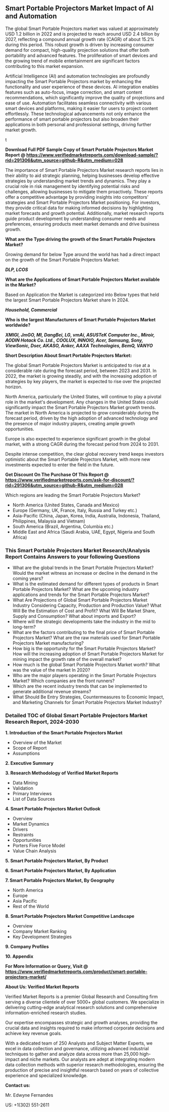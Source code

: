 <h2>Smart Portable Projectors Market Impact of AI and Automation</h2><p>The global Smart Portable Projectors market was valued at approximately USD 1.2 billion in 2022 and is projected to reach around USD 2.4 billion by 2027, reflecting a compound annual growth rate (CAGR) of about 15.2% during this period. This robust growth is driven by increasing consumer demand for compact, high-quality projection solutions that offer both portability and advanced features. The proliferation of smart devices and the growing trend of mobile entertainment are significant factors contributing to this market expansion.</p><p>Artificial Intelligence (AI) and automation technologies are profoundly impacting the Smart Portable Projectors market by enhancing the functionality and user experience of these devices. AI integration enables features such as auto-focus, image correction, and smart content recommendations, which significantly improve the quality of projections and ease of use. Automation facilitates seamless connectivity with various smart devices and platforms, making it easier for users to project content effortlessly. These technological advancements not only enhance the performance of smart portable projectors but also broaden their applications in both personal and professional settings, driving further market growth.</p>t</p><p id="" class=""><strong>Download Full PDF Sample Copy of Smart Portable Projectors Market Report @ <a href="https://www.verifiedmarketreports.com/download-sample/?rid=291306&utm_source=github-R&utm_medium=028" target="_blank">https://www.verifiedmarketreports.com/download-sample/?rid=291306&utm_source=github-R&utm_medium=028</a></strong></p><p>The importance of&nbsp;Smart Portable Projectors Market research reports lies in their ability to aid strategic planning, helping businesses develop effective strategies by understanding market trends and dynamics. They play a crucial role in risk management by identifying potential risks and challenges, allowing businesses to mitigate them proactively. These reports offer a competitive advantage by providing insights into competitors' strategies and Smart Portable Projectors Market positioning. For investors, they provide critical data for making informed decisions by highlighting market forecasts and growth potential. Additionally, market research reports guide product development by understanding consumer needs and preferences, ensuring products meet market demands and drive business growth.</p><p><strong>What are the&nbsp;Type driving the growth of the Smart Portable Projectors Market?</strong></p><p id="" class="">Growing demand for below Type around the world has had a direct impact on the growth of the Smart Portable Projectors Market:</p><em><strong>DLP, LCOS</strong></em></p><strong>What are the&nbsp;Applications&nbsp;of Smart Portable Projectors Market available in the Market?</strong></p><p id="" class="">Based on Application the Market is categorized into Below types that held the largest Smart Portable Projectors Market share In 2024.</p><em><strong>Household, Commercial</strong></em></p><strong>Who is the largest Manufacturers of Smart Portable Projectors Market worldwide?</strong></p><p><em><strong>XMIGI, JmGO, MI, DangBei, LG, vmAi, ASUSTeK Computer Inc., Miroir, AODIN Hotack Co. Ltd., COOLUX, INNOIO, Acer, Samsung, Sony, ViewSonic, Dser, AKASO, Anker, AAXA Technologies, BemQ, VANYO</strong></em></p><p id="" class=""><strong>Short Description About Smart Portable Projectors Market:</strong></p><p>The global Smart Portable Projectors Market is anticipated to rise at a considerable rate during the forecast period, between 2023 and 2031. In 2022, the market is growing steadily, and with the increasing adoption of strategies by key players, the market is expected to rise over the projected horizon.</p><p>North America, particularly the United States, will continue to play a pivotal role in the market's development. Any changes in the United States could significantly impact the Smart Portable Projectors Market growth trends. The market in North America is projected to grow considerably during the forecast period, driven by the high adoption of advanced technology and the presence of major industry players, creating ample growth opportunities.</p><p>Europe is also expected to experience significant growth in the global market, with a strong CAGR during the forecast period from 2024 to 2031.</p><p>Despite intense competition, the clear global recovery trend keeps investors optimistic about the Smart Portable Projectors Market, with more new investments expected to enter the field in the future.</p><p id="" class=""><strong>Get Discount On The Purchase Of This Report @ <a href="https://www.verifiedmarketreports.com/ask-for-discount/?rid=291306&utm_source=github-R&utm_medium=028" target="_blank">https://www.verifiedmarketreports.com/ask-for-discount/?rid=291306&utm_source=github-R&utm_medium=028</a></strong></p>Which regions are leading the Smart Portable Projectors Market?</p><ul><li>North America (United States, Canada and Mexico)</li><li>Europe (Germany, UK, France, Italy, Russia and Turkey etc.)</li><li>Asia-Pacific (China, Japan, Korea, India, Australia, Indonesia, Thailand, Philippines, Malaysia and Vietnam)</li><li>South America (Brazil, Argentina, Columbia etc.)</li><li>Middle East and Africa (Saudi Arabia, UAE, Egypt, Nigeria and South Africa)</li></ul><h3 id="" class="">This Smart Portable Projectors Market Research/Analysis Report Contains Answers to your following Questions</h3><ul><li>What are the global trends in the Smart Portable Projectors Market? Would the market witness an increase or decline in the demand in the coming years?</li><li>What is the estimated demand for different types of products in Smart Portable Projectors Market? What are the upcoming industry applications and trends for the Smart Portable Projectors Market?</li><li>What Are Projections of Global Smart Portable Projectors Market Industry Considering Capacity, Production and Production Value? What Will Be the Estimation of Cost and Profit? What Will Be Market Share, Supply and Consumption? What about imports and Export?</li><li>Where will the strategic developments take the industry in the mid to long-term?</li><li>What are the factors contributing to the final price of Smart Portable Projectors Market? What are the raw materials used for Smart Portable Projectors Market manufacturing?</li><li>How big is the opportunity for the Smart Portable Projectors Market? How will the increasing adoption of Smart Portable Projectors Market for mining impact the growth rate of the overall market?</li><li>How much is the global Smart Portable Projectors Market worth? What was the value of the market In 2020?</li><li>Who are the major players operating in the Smart Portable Projectors Market? Which companies are the front runners?</li><li>Which are the recent industry trends that can be implemented to generate additional revenue streams?</li><li>What Should Be Entry Strategies, Countermeasures to Economic Impact, and Marketing Channels for Smart Portable Projectors Market Industry?</li></ul><h3 id="" class="">Detailed TOC of Global Smart Portable Projectors Market Research Report, 2024-2030</h3><p id="" class=""><strong>1. Introduction of the Smart Portable Projectors Market</strong></p><ul><li>Overview of the Market</li><li>Scope of Report</li><li>Assumptions</li></ul><p id="" class=""><strong>2. Executive Summary</strong></p><p id="" class=""><strong>3. Research Methodology of Verified Market Reports</strong></p><ul><li>Data Mining</li><li>Validation</li><li>Primary Interviews</li><li>List of Data Sources</li></ul><p id="" class=""><strong>4. Smart Portable Projectors Market Outlook</strong></p><ul><li>Overview</li><li>Market Dynamics</li><li>Drivers</li><li>Restraints</li><li>Opportunities</li><li>Porters Five Force Model</li><li>Value Chain Analysis</li></ul><p id="" class=""><strong>5. Smart Portable Projectors Market, By Product</strong></p><p id="" class=""><strong>6. Smart Portable Projectors Market, By Application</strong></p><p id="" class=""><strong>7. Smart Portable Projectors Market, By Geography</strong></p><ul><li>North America</li><li>Europe</li><li>Asia Pacific</li><li>Rest of the World</li></ul><p id="" class=""><strong>8. Smart Portable Projectors Market Competitive Landscape</strong></p><ul><li>Overview</li><li>Company Market Ranking</li><li>Key Development Strategies</li></ul><p id="" class=""><strong>9. Company Profiles</strong></p><p id="" class=""><strong>10. Appendix</strong></p><p id="" class=""><strong>For More Information or Query, Visit @ <a href="https://www.verifiedmarketreports.com/product/smart-portable-projectors-market/" target="_blank">https://www.verifiedmarketreports.com/product/smart-portable-projectors-market/</a></strong></p><p id="" class=""><strong>About Us: Verified Market Reports</strong></p><p id="" class="">Verified Market Reports is a premier Global Research and Consulting firm serving a diverse clientele of over 5000+ global customers. We specialize in delivering cutting-edge analytical research solutions and comprehensive information-enriched research studies.</p><p id="" class="">Our expertise encompasses strategic and growth analyses, providing the crucial data and insights required to make informed corporate decisions and achieve key revenue goals.</p><p id="" class="">With a dedicated team of 250 Analysts and Subject Matter Experts, we excel in data collection and governance, utilizing advanced industrial techniques to gather and analyze data across more than 25,000 high-impact and niche markets. Our analysts are adept at integrating modern data collection methods with superior research methodologies, ensuring the production of precise and insightful research based on years of collective experience and specialized knowledge.</p><p id="" class=""><strong>Contact us:</strong></p><p id="" class="">Mr. Edwyne Fernandes</p><p id="" class="">US: +1(302) 551-2611</p>